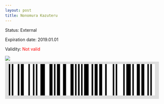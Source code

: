```yaml
---
layout: post
title: Nonomura Kazuteru
---
```


Status: External

Expiration date: 2019.01.01

Validity: <font color="red"> Not valid</font> 

![](/members/img/Nonomura_Kazuteru.png)
![](/members/img/bar.png)
